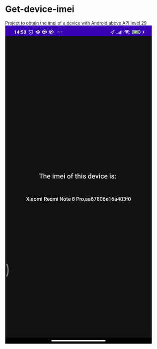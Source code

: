 # Get-device-imei
Project to obtain the imei of a device with Android above API level 29
![Demo](/imei.png)